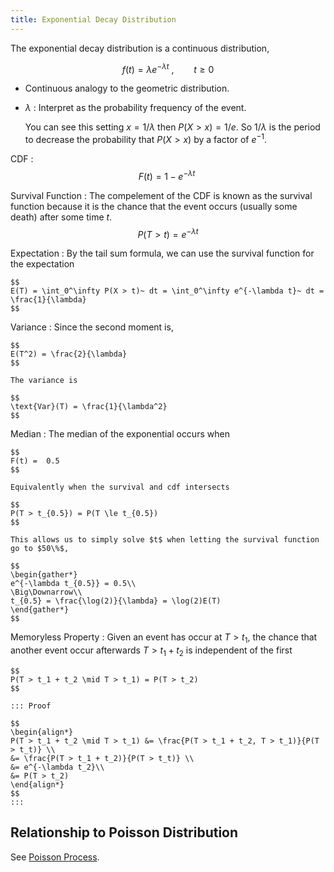 ```yaml
---
title: Exponential Decay Distribution
---
```


The exponential decay distribution is a continuous distribution,

$$
f(t) = \lambda e^{-\lambda t}~, \qquad t \ge 0
$$

* Continuous analogy to the geometric distribution.
* $\lambda$ : Interpret as the probability frequency of the event.

	You can see this setting $x = 1/\lambda$ then $P(X>x) = 1/e$. So $1/\lambda$ is the period to decrease the probability that $P(X>x)$ by a factor of $e^{-1}$.

CDF
:	$$
	F(t) = 1 - e^{-\lambda t}~
	$$

Survival Function
: The compelement of the CDF is known as the survival function because it is the chance that the event occurs (usually some death) after some time $t$.
	$$
	P(T>t) = e^{-\lambda t}
	$$

Expectation
: By the tail sum formula, we can use the survival function for the expectation

	$$
	E(T) = \int_0^\infty P(X > t)~ dt = \int_0^\infty e^{-\lambda t}~ dt = \frac{1}{\lambda}
	$$

Variance
: Since the second moment is,

	$$
	E(T^2) = \frac{2}{\lambda}
	$$

	The variance is

	$$
	\text{Var}(T) = \frac{1}{\lambda^2}
	$$

Median
: The median of the exponential occurs when

	$$
	F(t) =  0.5
	$$

	Equivalently when the survival and cdf intersects

	$$
	P(T > t_{0.5}) = P(T \le t_{0.5})
	$$

	This allows us to simply solve $t$ when letting the survival function go to $50\%$,

	$$
	\begin{gather*}
	e^{-\lambda t_{0.5}} = 0.5\\
	\Big\Downarrow\\
	t_{0.5} = \frac{\log(2)}{\lambda} = \log(2)E(T)
	\end{gather*}
	$$

Memoryless Property
:	Given an event has occur at $T > t_1$, the chance that another event occur afterwards $T > t_1 + t_2$ is independent of the first

	$$
	P(T > t_1 + t_2 \mid T > t_1) = P(T > t_2)
	$$

	::: Proof

	$$
	\begin{align*}
	P(T > t_1 + t_2 \mid T > t_1) &= \frac{P(T > t_1 + t_2, T > t_1)}{P(T > t_t)} \\
	&= \frac{P(T > t_1 + t_2)}{P(T > t_t)} \\
	&= e^{-\lambda t_2}\\
	&= P(T > t_2)
	\end{align*}
	$$
	:::

## Relationship to Poisson Distribution
See [Poisson Process](../Discrete_Distributions/Poisson#Poisson_Process).